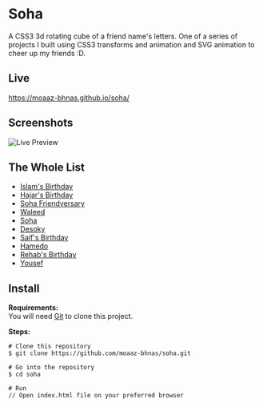 # Soha
A CSS3 3d rotating cube of a friend name's letters. One of a series of projects I built using CSS3 transforms and animation and SVG animation to cheer up my friends :D.

## Live
https://moaaz-bhnas.github.io/soha/

## Screenshots
![Live Preview](https://media.giphy.com/media/4Hb9w4rj7KL96kaxDd/giphy.gif)

## The Whole List
- [Islam's Birthday](https://github.com/moaaz-bhnas/islam-birthday#islams-birthday)
- [Hajar's Birthday](https://github.com/moaaz-bhnas/hajar-birthday#hajars-birthday)
- [Soha Friendversary](https://github.com/moaaz-bhnas/soha-friendversary#friendversary)
- [Waleed](https://github.com/moaaz-bhnas/waleed-birthday#waleed-birthday)
- [Soha](https://github.com/moaaz-bhnas/soha#soha)
- [Desoky](https://github.com/moaaz-bhnas/desoky#desoky)
- [Saif's Birthday](https://github.com/moaaz-bhnas/saif-birthday#saifs-birthday)
- [Hamedo](https://github.com/moaaz-bhnas/Hamedo#hamedo)
- [Rehab's Birthday](https://github.com/moaaz-bhnas/rehab-birthday#rehab-birthday)
- [Yousef](https://github.com/moaaz-bhnas/yousef#yousef)

## Install
<b>Requirements:</b>  
You will need [Git](https://git-scm.com/) to clone this project.  

<b>Steps:</b>
```
# Clone this repository
$ git clone https://github.com/moaaz-bhnas/soha.git

# Go into the repository
$ cd soha

# Run
// Open index.html file on your preferred browser
```
